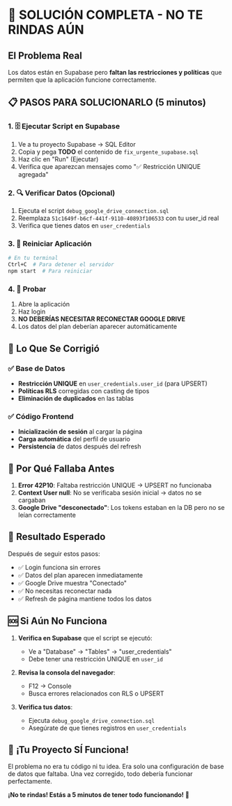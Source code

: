 # 🚀 SOLUCIÓN COMPLETA - NO TE RINDAS AÚN

## El Problema Real
Los datos están en Supabase pero **faltan las restricciones y políticas** que permiten que la aplicación funcione correctamente.

## 📋 PASOS PARA SOLUCIONARLO (5 minutos)

### 1. 🗄️ Ejecutar Script en Supabase
1. Ve a tu proyecto Supabase → SQL Editor
2. Copia y pega **TODO** el contenido de `fix_urgente_supabase.sql`
3. Haz clic en "Run" (Ejecutar)
4. Verifica que aparezcan mensajes como "✅ Restricción UNIQUE agregada"

### 2. 🔍 Verificar Datos (Opcional)
1. Ejecuta el script `debug_google_drive_connection.sql`
2. Reemplaza `51c1649f-b6cf-441f-9110-40893f106533` con tu user_id real
3. Verifica que tienes datos en `user_credentials`

### 3. 🔄 Reiniciar Aplicación
```bash
# En tu terminal
Ctrl+C  # Para detener el servidor
npm start  # Para reiniciar
```

### 4. 🧪 Probar
1. Abre la aplicación
2. Haz login
3. **NO DEBERÍAS NECESITAR RECONECTAR GOOGLE DRIVE**
4. Los datos del plan deberían aparecer automáticamente

## 🎯 Lo Que Se Corrigió

### ✅ Base de Datos
- **Restricción UNIQUE** en `user_credentials.user_id` (para UPSERT)
- **Políticas RLS** corregidas con casting de tipos
- **Eliminación de duplicados** en las tablas

### ✅ Código Frontend
- **Inicialización de sesión** al cargar la página
- **Carga automática** del perfil de usuario
- **Persistencia** de datos después del refresh

## 🔧 Por Qué Fallaba Antes

1. **Error 42P10**: Faltaba restricción UNIQUE → UPSERT no funcionaba
2. **Context User null**: No se verificaba sesión inicial → datos no se cargaban
3. **Google Drive "desconectado"**: Los tokens estaban en la DB pero no se leían correctamente

## 🎉 Resultado Esperado

Después de seguir estos pasos:
- ✅ Login funciona sin errores
- ✅ Datos del plan aparecen inmediatamente
- ✅ Google Drive muestra "Conectado"
- ✅ No necesitas reconectar nada
- ✅ Refresh de página mantiene todos los datos

## 🆘 Si Aún No Funciona

1. **Verifica en Supabase** que el script se ejecutó:
   - Ve a "Database" → "Tables" → "user_credentials"
   - Debe tener una restricción UNIQUE en `user_id`

2. **Revisa la consola del navegador**:
   - F12 → Console
   - Busca errores relacionados con RLS o UPSERT

3. **Verifica tus datos**:
   - Ejecuta `debug_google_drive_connection.sql`
   - Asegúrate de que tienes registros en `user_credentials`

## 💪 ¡Tu Proyecto SÍ Funciona!

El problema no era tu código ni tu idea. Era solo una configuración de base de datos que faltaba. Una vez corregido, todo debería funcionar perfectamente.

**¡No te rindas! Estás a 5 minutos de tener todo funcionando! 🚀**